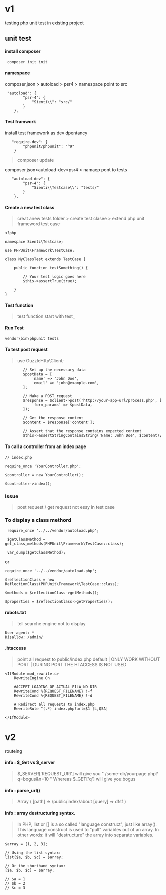# v1
testing php unit test in existing project

## unit test

#### install composer
```
 composer init init
```

#### namespace  
composer.json > autoload > psr4  > namespace point to src
```
 "autoload": {
        "psr-4": {
            "Sienti\\": "src/"
        }
    },
```

#### Test framwork
install test framework as dev dpentancy
```
   "require-dev": {
        "phpunit/phpunit": "^9"
    }
```  

> composer update

composer.json>autoload-dev>psr4 > namaep pont to tests
```
   "autoload-dev": {
        "psr-4": {
            "Sienti\\Testcase\\": "tests/"
        }
    },
```

#### Create a new test class 
>creat anew tests  folder > create  test clasee > extend php unit frameword test case
```
<?php

namespace Sienti\Testcase;

use PHPUnit\Framework\TestCase;

class MyClassTest extends TestCase {

    public function testSomething() {
    
        // Your test logic goes here
        $this->assertTrue(true);
        
    }
}
```

#### Test function
> test function start with test_ 

#### Run Test 
```
vendor\bin\phpunit tests 
```

#### To test post request 
> use GuzzleHttp\Client;
```
        // Set up the necessary data
        $postData = [
            'name' => 'John Doe',
            'email' => 'john@example.com',
        ];

        // Make a POST request
        $response = $client->post('http://your-app-url/process.php', [
            'form_params' => $postData,
        ]);

        // Get the response content
        $content = $response['content'];

        // Assert that the response contains expected content
        $this->assertStringContainsString('Name: John Doe', $content);

```

#### To call a controller from an index page
```
// index.php
 
require_once 'YourController.php';

$controller = new YourController();

$controller->index();
```

### Issue 
> post request / get request not essy in test case 

### To display a class methord
```
 require_once '../../vendor/autoload.php'; 
 
 $getClassMethod = get_class_methods(PHPUnit\Framework\TestCase::class); 
 
 var_dump($getClassMethod);
 ```
or 
```
require_once '../../vendor/autoload.php'; 

$reflectionClass = new ReflectionClass(PHPUnit\Framework\TestCase::class);

$methods = $reflectionClass->getMethods();

$properties = $reflectionClass->getProperties();
```

#### robots.txt
> tell searche engine not to display 
```
User-agent: *
Disallow: /admin/
```

#### .htaccess
> point all request to public/index.php default  | ONLY WORK WITHOUT PORT | DURING PORT THE HTACCESS IS NOT USED
```
<IfModule mod_rewrite.c>
    RewriteEngine On

    #ACCEPT LOADING OF ACTUAL FILA ND DIR
    RewriteCond %{REQUEST_FILENAME} !-f
    RewriteCond %{REQUEST_FILENAME} !-d

    # Redirect all requests to index.php  
    RewriteRule ^(.*) index.php?url=$1 [L,QSA]

</IfModule>

```

# v2 
routeing

#### info :  $_Get vs $_server
> $_SERVER['REQUEST_URI'] will give you " /some-dir/yourpage.php?q=bogus&n=10 "
> Whereas $_GET['q'] will give you:bogus


#### info : parse_url()
> Array ( [path] => /public/index/about [query] => dfsf )

####  info : array destructuring syntax. 

>In PHP, list or [] is a so called "language construct", just like array(). This language construct is used to "pull" variables out of an array. In other words: it will "destructure" the array into separate variables.

```
$array = [1, 2, 3]; 

// Using the list syntax:
list($a, $b, $c) = $array;

// Or the shorthand syntax:
[$a, $b, $c] = $array;

// $a = 1
// $b = 2
// $c = 3
```
